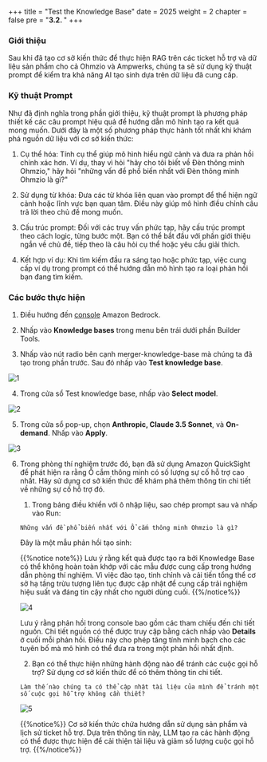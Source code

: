 +++
title = "Test the Knowledge Base"
date = 2025
weight = 2
chapter = false
pre = "<b>3.2. </b>"
+++

### Giới thiệu

Sau khi đã tạo cơ sở kiến thức để thực hiện RAG trên các ticket hỗ trợ và dữ liệu sản phẩm cho cả Ohmzio và Ampwerks, chúng ta sẽ sử dụng kỹ thuật prompt để kiểm tra khả năng AI tạo sinh dựa trên dữ liệu đã cung cấp.

### Kỹ thuật Prompt

Như đã định nghĩa trong phần giới thiệu, kỹ thuật prompt là phương pháp thiết kế các câu prompt hiệu quả để hướng dẫn mô hình tạo ra kết quả mong muốn. Dưới đây là một số phương pháp thực hành tốt nhất khi khám phá nguồn dữ liệu với cơ sở kiến thức:

1. Cụ thể hóa: Tính cụ thể giúp mô hình hiểu ngữ cảnh và đưa ra phản hồi chính xác hơn. Ví dụ, thay vì hỏi "hãy cho tôi biết về Đèn thông minh Ohmzio," hãy hỏi "những vấn đề phổ biến nhất với Đèn thông minh Ohmzio là gì?"

2. Sử dụng từ khóa: Đưa các từ khóa liên quan vào prompt để thể hiện ngữ cảnh hoặc lĩnh vực bạn quan tâm. Điều này giúp mô hình điều chỉnh câu trả lời theo chủ đề mong muốn.

3. Cấu trúc prompt: Đối với các truy vấn phức tạp, hãy cấu trúc prompt theo cách logic, từng bước một. Bạn có thể bắt đầu với phần giới thiệu ngắn về chủ đề, tiếp theo là câu hỏi cụ thể hoặc yêu cầu giải thích.

4. Kết hợp ví dụ: Khi tìm kiếm đầu ra sáng tạo hoặc phức tạp, việc cung cấp ví dụ trong prompt có thể hướng dẫn mô hình tạo ra loại phản hồi bạn đang tìm kiếm.

### Các bước thực hiện

1. Điều hướng đến [console](https://console.aws.amazon.com/bedrock/home#) Amazon Bedrock.

2. Nhấp vào **Knowledge bases** trong menu bên trái dưới phần Builder Tools.

3. Nhấp vào nút radio bên cạnh merger-knowledge-base mà chúng ta đã tạo trong phần trước. Sau đó nhấp vào **Test knowledge base**.

![1](../../../images/3/3.2/1.png)

4. Trong cửa sổ Test knowledge base, nhấp vào **Select model**.

![2](../../../images/3/3.2/2.png)

5. Trong cửa sổ pop-up, chọn **Anthropic, Claude 3.5 Sonnet**, và **On-demand**. Nhấp vào **Apply**.

![3](../../../images/3/3.2/3.png)

6. Trong phòng thí nghiệm trước đó, bạn đã sử dụng Amazon QuickSight để phát hiện ra rằng Ổ cắm thông minh có số lượng sự cố hỗ trợ cao nhất. Hãy sử dụng cơ sở kiến thức để khám phá thêm thông tin chi tiết về những sự cố hỗ trợ đó.

   1. Trong bảng điều khiển với ô nhập liệu, sao chép prompt sau và nhấp vào Run:

   `Những vấn đề phổ biến nhất với Ổ cắm thông minh Ohmzio là gì?`

   Đây là một mẫu phản hồi tạo sinh:

   {{%notice note%}}
   Lưu ý rằng kết quả được tạo ra bởi Knowledge Base có thể không hoàn toàn khớp với các mẫu được cung cấp trong hướng dẫn phòng thí nghiệm. Vì việc đào tạo, tinh chỉnh và cải tiến tổng thể cơ sở hạ tầng trừu tượng liên tục được cập nhật để cung cấp trải nghiệm hiệu suất và đáng tin cậy nhất cho người dùng cuối.
   {{%/notice%}}

   ![4](../../../images/3/3.2/4.png)

   Lưu ý rằng phản hồi trong console bao gồm các tham chiếu đến chi tiết nguồn. Chi tiết nguồn có thể được truy cập bằng cách nhấp vào **Details** ở cuối mỗi phản hồi. Điều này cho phép tăng tính minh bạch cho các tuyên bố mà mô hình có thể đưa ra trong một phản hồi nhất định.

   2. Bạn có thể thực hiện những hành động nào để tránh các cuộc gọi hỗ trợ? Sử dụng cơ sở kiến thức để có thêm thông tin chi tiết.

   `Làm thế nào chúng ta có thể cập nhật tài liệu của mình để tránh một số cuộc gọi hỗ trợ không cần thiết?`

   ![5](../../../images/3/3.2/5.png)

   {{%notice%}}
   Cơ sở kiến thức chứa hướng dẫn sử dụng sản phẩm và lịch sử ticket hỗ trợ. Dựa trên thông tin này, LLM tạo ra các hành động có thể được thực hiện để cải thiện tài liệu và giảm số lượng cuộc gọi hỗ trợ.
   {{%/notice%}}
